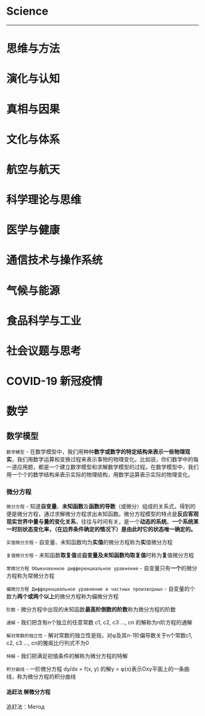 # Science

---

# 思维与方法





# 演化与认知





# 真相与因果



# 文化与体系



# 航空与航天



# 科学理论与思维



# 医学与健康



# 通信技术与操作系统



# 气候与能源



# 食品科学与工业





# 社会议题与思考



# COVID-19 新冠疫情



# 数学

## 数学模型

`数学模型` - 在数学模型中，我们用种种**数字或数字的特定结构来表示一些物理现实**，我们用数学运算和变换过程来表示事物的物理变化。比如说，你们数学中的每一道应用题，都是一个建立数学模型和求解数学模型的过程。在数学模型中，我们用一个个的数学结构来表示实际的物理结构，用数学运算表示实际的物理变化。

### 微分方程

`微分方程` - 知道**自变量**、**未知函数**及**函数的导数**（或微分）组成的关系式，得到的便是微分方程，通过求解微分方程求出未知函数。微分方程模型的特点是**反应客观现实世界中量与量的变化关系**，往往与时间有关，是一个**动态的系统**。**一个系统某一时刻状态变化率，（在边界条件确定的情况下）是由此时它的状态唯一确定的。**

`实值微分方程` - 自变量、未知函数均为**实值**的微分方程称为**实**值微分方程

`复值微分方程` - 未知函数**取复值**或**自变量及未知函数均取复值**时称为**复**值微分方程

`常微分方程 Обыкновенное дифференциальное уравнение` - 自变量只有**一个**的微分方程称为常微分方程

`偏微分方程 Дифференциальное уравнение в частных производных` - 自变量的个数为**两个或两个以上**的微分方程称为偏微分方程

`阶数` - 微分方程中出现的未知函数**最高阶倒数的阶数**称为微分方程的阶数

`通解` -  我们把含有n个独立的任意常数 c1, c2, c3 ..., cn 的解称为n阶方程的通解

`解对常数的独立性` - 解对常数的独立性是指，对φ及其n-1阶偏导数关于n个常数c1, c2, c3 ..., cn的雅阁比行列式不为0

`特解` - 我们把满足初值条件的解称为微分方程的特解

`积分曲线` - 一阶微分方程 dy/dx = f(x, y) 的解y = φ(x)表示Oxy平面上的一条曲线，称为微分方程的积分曲线

#### 追赶法 解微分方程

追赶法：Метод 

